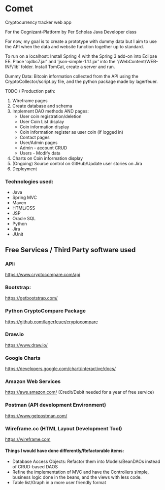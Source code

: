 # Comet

Cryptocurrency tracker web app

For the Cognizant-Platform by Per Scholas Java Developer class

For now, my goal is to create a prototype with dummy data but I aim to use the API when the data and website function together up to standard.

To run on a localhost: Install Spring 4 with the Spring 3 add-on into Eclipse EE. Place 'ojdbc7.jar' and 'json-simple-1.1.1.jar' into the '/WebContent/WEB-INF/lib' folder. Install TomCat, create a server and run.



Dummy Data: Bitcoin information collected from the API using the CryptoCollector/script.py file, and the python package made by lagerfeuer.

TODO / Production path:
1. Wireframe pages
2. Create database and schema
3. Implement DAO methods AND pages:
	* User coin registration/deletion
	* User Coin List display
	* Coin information display
	* Coin information register as user coin (if logged in)
	* Contact pages
	* User/Admin pages
	* Admin - account CRUD
	* Users - Modify data
4. Charts on Coin information display
5. (Ongoing) Source control on GitHub/Update user stories on Jira
6. Deployment

### Technologies used:
* Java
* Spring MVC
* Maven
* HTML/CSS
* JSP
* Oracle SQL
* Python
* Jira
* JUnit

## Free Services / Third Party software used

### API:
https://www.cryptocompare.com/api

### Bootstrap:
https://getbootstrap.com/

### Python CryptoCompare Package
https://github.com/lagerfeuer/cryptocompare

### Draw.io
https://www.draw.io/

### Google Charts
https://developers.google.com/chart/interactive/docs/

### Amazon Web Services
https://aws.amazon.com/ (Credit/Debit needed for a year of free service)

### Postman (API development Environment)
https://www.getpostman.com/

### Wireframe.cc (HTML Layout Development Tool)
https://wireframe.com


#### Things I would have done differently/Refactorable items:
* Database Access Objects: Refactor them into Models/BeanDAOs instead of CRUD-based DAOS
* Refine the implementation of MVC and have the Controllers simple, business logic done in the beans, and the views with less code.
* Table list/Graph in a more user friendly format